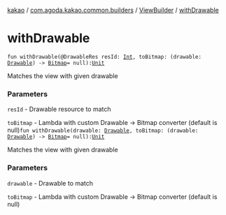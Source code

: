 [kakao](../../index.md) / [com.agoda.kakao.common.builders](../index.md) / [ViewBuilder](index.md) / [withDrawable](./with-drawable.md)

# withDrawable

`fun withDrawable(@DrawableRes resId: `[`Int`](https://kotlinlang.org/api/latest/jvm/stdlib/kotlin/-int/index.html)`, toBitmap: (drawable: `[`Drawable`](https://developer.android.com/reference/android/graphics/drawable/Drawable.html)`) -> `[`Bitmap`](https://developer.android.com/reference/android/graphics/Bitmap.html)` = null): `[`Unit`](https://kotlinlang.org/api/latest/jvm/stdlib/kotlin/-unit/index.html)

Matches the view with given drawable

### Parameters

`resId` - Drawable resource to match

`toBitmap` - Lambda with custom Drawable -&gt; Bitmap converter (default is null)`fun withDrawable(drawable: `[`Drawable`](https://developer.android.com/reference/android/graphics/drawable/Drawable.html)`, toBitmap: (drawable: `[`Drawable`](https://developer.android.com/reference/android/graphics/drawable/Drawable.html)`) -> `[`Bitmap`](https://developer.android.com/reference/android/graphics/Bitmap.html)` = null): `[`Unit`](https://kotlinlang.org/api/latest/jvm/stdlib/kotlin/-unit/index.html)

Matches the view with given drawable

### Parameters

`drawable` - Drawable to match

`toBitmap` - Lambda with custom Drawable -&gt; Bitmap converter (default is null)